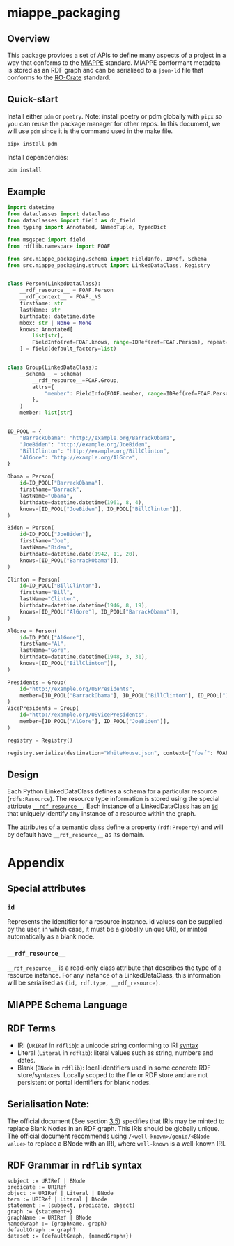 # miappe_packaging

## Overview

This package provides a set of APIs to define many aspects of a project in a way that conforms to the [MIAPPE](https://www.miappe.org/overview/) standard. MIAPPE conformant metadata is stored as an RDF graph and can be serialised to a `json-ld` file that conforms to the [RO-Crate](https://www.researchobject.org/ro-crate/) standard.

## Quick-start

Install either `pdm` or `poetry`. Note: install poetry or pdm globally with `pipx` so you can reuse the package manager for other repos. In this document,
we will use `pdm` since it is the command used in the make file.

```bash
pipx install pdm
```

Install dependencies:

```bash
pdm install
```

## Example

```python
import datetime
from dataclasses import dataclass
from dataclasses import field as dc_field
from typing import Annotated, NamedTuple, TypedDict

from msgspec import field
from rdflib.namespace import FOAF

from src.miappe_packaging.schema import FieldInfo, IDRef, Schema
from src.miappe_packaging.struct import LinkedDataClass, Registry


class Person(LinkedDataClass):
    __rdf_resource__ = FOAF.Person
    __rdf_context__ = FOAF._NS
    firstName: str
    lastName: str
    birthdate: datetime.date
    mbox: str | None = None
    knows: Annotated[
        list[str],
        FieldInfo(ref=FOAF.knows, range=IDRef(ref=FOAF.Person), repeat=True),
    ] = field(default_factory=list)


class Group(LinkedDataClass):
    __schema__ = Schema(
        __rdf_resource__=FOAF.Group,
        attrs={
            "member": FieldInfo(FOAF.member, range=IDRef(ref=FOAF.Person), repeat=True)
        },
    )
    member: list[str]


ID_POOL = {
    "BarrackObama": "http://example.org/BarrackObama",
    "JoeBiden": "http://example.org/JoeBiden",
    "BillClinton": "http://example.org/BillClinton",
    "AlGore": "http://example.org/AlGore",
}

Obama = Person(
    id=ID_POOL["BarrackObama"],
    firstName="Barrack",
    lastName="Obama",
    birthdate=datetime.datetime(1961, 8, 4),
    knows=[ID_POOL["JoeBiden"], ID_POOL["BillClinton"]],
)

Biden = Person(
    id=ID_POOL["JoeBiden"],
    firstName="Joe",
    lastName="Biden",
    birthdate=datetime.date(1942, 11, 20),
    knows=[ID_POOL["BarrackObama"]],
)

Clinton = Person(
    id=ID_POOL["BillClinton"],
    firstName="Bill",
    lastName="Clinton",
    birthdate=datetime.datetime(1946, 8, 19),
    knows=[ID_POOL["AlGore"], ID_POOL["BarrackObama"]],
)

AlGore = Person(
    id=ID_POOL["AlGore"],
    firstName="Al",
    lastName="Gore",
    birthdate=datetime.datetime(1948, 3, 31),
    knows=[ID_POOL["BillClinton"]],
)

Presidents = Group(
    id="http://example.org/USPresidents",
    member=[ID_POOL["BarrackObama"], ID_POOL["BillClinton"], ID_POOL["JoeBiden"]],
)
VicePresidents = Group(
    id="http://example.org/USVicePresidents",
    member=[ID_POOL["AlGore"], ID_POOL["JoeBiden"]],
)

registry = Registry()

registry.serialize(destination="WhiteHouse.json", context={"foaf": FOAF._NS})

```

## Design

Each Python LinkedDataClass defines a schema for a particular resource (`rdfs:Resource`). The resource type information is stored using the special attribute [`__rdf_resource__`](#__rdf_resource__). Each instance of a LinkedDataClass has an [`id`](#id) that uniquely identify any instance of a resource within the graph.

The attributes of a semantic class define a property (`rdf:Property`) and will by default have `__rdf_resource__` as its domain.

# Appendix

## Special attributes

### `id`

Represents the identifier for a resource instance. id values can be supplied by the user, in which case, it must be a globally unique URI, or minted automatically as a blank node.

### `__rdf_resource__`

`__rdf_resource__` is a read-only class attribute that describes the type of a resource instance. For any instance of a LinkedDataClass, this information will be serialised as `(id, rdf.type, __rdf_resource)`.


## MIAPPE Schema Language

## RDF Terms

- IRI (`URIRef` in `rdflib`): a unicode string conforming to IRI [syntax](https://www.ietf.org/rfc/rfc3987.txt)
- Literal (`Literal` in `rdflib`): literal values such as string, numbers and dates.
- Blank (`BNode` in `rdflib`): local identifiers used in some concrete RDF store/syntaxes. Locally scoped to the file or RDF store and are not persistent or portal identifiers for blank nodes.

## Serialisation Note:

The official document (See section [3.5](https://www.w3.org/TR/2014/REC-rdf11-concepts-20140225/#dfn-blank-node-identifier)) specifies that IRIs may be minted to replace Blank Nodes in an RDF graph. This IRIs should be globally unique. The official document recommends using `/<well-known>/genid/<BNode value>` to replace a BNode with an IRI, where `well-known` is a well-known IRI.

## RDF Grammar in `rdflib` syntax
```
subject := URIRef | BNode
predicate := URIRef
object := URIRef | Literal | BNode
term := URIRef | Literal | BNode
statement := (subject, predicate, object)
graph := {statement+}
graphName := URIRef | BNode
namedGraph := (graphName, graph)
defaultGraph := graph?
dataset := (defaultGraph, {namedGraph+})
```
